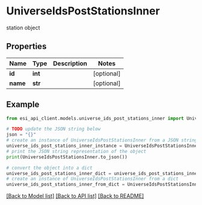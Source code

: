 # UniverseIdsPostStationsInner

station object

## Properties

Name | Type | Description | Notes
------------ | ------------- | ------------- | -------------
**id** | **int** |  | [optional] 
**name** | **str** |  | [optional] 

## Example

```python
from esi_api_client.models.universe_ids_post_stations_inner import UniverseIdsPostStationsInner

# TODO update the JSON string below
json = "{}"
# create an instance of UniverseIdsPostStationsInner from a JSON string
universe_ids_post_stations_inner_instance = UniverseIdsPostStationsInner.from_json(json)
# print the JSON string representation of the object
print(UniverseIdsPostStationsInner.to_json())

# convert the object into a dict
universe_ids_post_stations_inner_dict = universe_ids_post_stations_inner_instance.to_dict()
# create an instance of UniverseIdsPostStationsInner from a dict
universe_ids_post_stations_inner_from_dict = UniverseIdsPostStationsInner.from_dict(universe_ids_post_stations_inner_dict)
```
[[Back to Model list]](../README.md#documentation-for-models) [[Back to API list]](../README.md#documentation-for-api-endpoints) [[Back to README]](../README.md)


